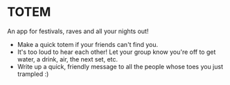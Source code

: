 # TOTEM

An app for festivals, raves and all your nights out!

* Make a quick totem if your friends can't find you.
* It's too loud to hear each other! Let your group know you're off to get water, a drink, air, the next set, etc.
* Write up a quick, friendly message to all the people whose toes you just trampled :)
